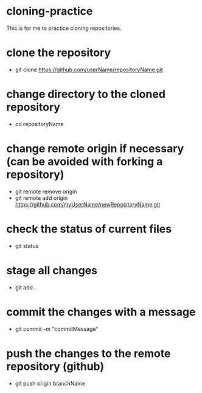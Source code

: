 # cloning-practice
This is for me to practice cloning repositories.

# clone the repository 
- git clone https://github.com/userName/repositoryName.git

# change directory to the cloned repository
- cd repositoryName

# change remote origin if necessary (can be avoided with forking a repository)
- git remote remove origin
- git remote add origin https://github.com/myUserName/newRepositoryName.git

# check the status of current files
- git status

# stage all changes
- git add .

# commit the changes with a message 
- git commit -m "commitMessage"

# push the changes to the remote repository (github)
- git push origin branchName
